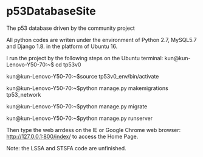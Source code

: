 # p53DatabaseSite
The p53 database driven by the community project

All python codes are writen under the environment of Python 2.7, MySQL5.7 and Django 1.8. in the platform of Ubuntu 16.

I run the project by the following steps on the Ubuntu terminal:
kun@kun-Lenovo-Y50-70:~$ cd tp53v0

kun@kun-Lenovo-Y50-70:~$source tp53v0_env/bin/activate

kun@kun-Lenovo-Y50-70:~$python manage.py makemigrations tp53_network

kun@kun-Lenovo-Y50-70:~$python manage.py migrate

kun@kun-Lenovo-Y50-70:~$python manage.py runserver

Then type the web arrdess on the IE or Google Chrome web browser: http://127.0.0.1:800/index/ to access the Home Page.

Note: the LSSA and STSFA code are unfinished.


